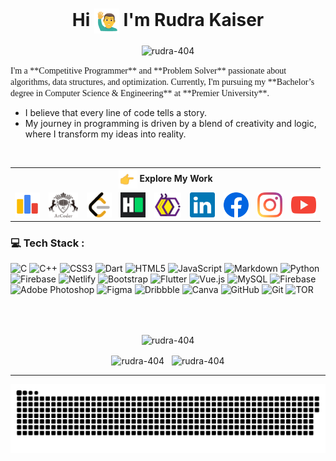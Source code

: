<h1 align="center">Hi <img src="assets/hi_man.gif" width="40px" align="center"> I'm Rudra Kaiser</h1>

<p align="center"><img src="https://readme-typing-svg.demolab.com/?font=Kanit&duration=4000&pause=1000&color=37BDBD&width=435&lines=Competitive+Programmer;Problem+Solver;Self+Learner;Good+Listener;Detail+Oriented;Continuous+Learner&center=true&width=500&height=30" alt="rudra-404"></p>
<!--
Hi, emoji with googles ----- <img src="https://emojis.slackmojis.com/emojis/images/1531849430/4246/blob-sunglasses.gif?1531849430" width="30"/>
![Typing SVG](https://readme-typing-svg.demolab.com/?font=Kanit&duration=4000&pause=500&color=37BDBD&width=435&lines=Competitive+Programmer;Problem+Solver;Self+Learner;Good+Listener;Detail+Oriented;Continuous+Learner)
https://git.io/typing-svg -->

<!--
Bannar
![Frontend Developer](assets/bannar.png)
-->

<p><font style="font-family:Kanit">I'm a **Competitive Programmer** and **Problem Solver** passionate about algorithms, data structures, and optimization. Currently, I'm pursuing my **Bachelor’s degree in Computer Science & Engineering** at **Premier University**.</font></p>

- I believe that every line of code tells a story.
- My journey in programming is driven by a blend of creativity and logic, where I transform my ideas into reality.

<!--
- I’m currently learning Mobile App Development
- I’m looking to collaborate on GitHub
- How to reach me: rudrakaiser840@gmail.com
-->

<!--
| [<img src="https://github.com/rudra-404/rudra-404/blob/main/assets/github_icon.svg" alt='GitHub' height='40'>](https://github.com/rudra-404) | [<img src="https://github.com/CLorant/readme-social-icons/blob/main/large/colored/linkedin.svg" alt='LinkedIn' height='40'>](https://www.linkedin.com/in/rudra-kaiser-931b5b2b0) | [<img src="https://github.com/CLorant/readme-social-icons/blob/main/large/colored/facebook.svg" alt='facebook' height='40'>](https://www.facebook.com/johan.edal) | [<img src="https://github.com/CLorant/readme-social-icons/blob/main/large/colored/instagram.svg" alt='Instagram' height='40'>](https://www.instagram.com/rudra.kaiser?igsh=YmkzZ281anAzZWRu/) | [<img src="https://github.com/rudra-404/rudra-404/blob/main/assets/beecrowd_logo.png" alt='BeeCrowd' height='40'>](https://judge.beecrowd.com/en/profile/987444) | [<img src="https://github.com/rudra-404/rudra-404/blob/main/assets/hacker_rank_colored.svg" alt='HackerRank' height='40'>](http://www.hackerrank.com/profile/rudrakaiser90) | [<img src="https://github.com/rudra-404/rudra-404/blob/main/assets/codeforces_colored_icon.svg" alt='CodeForces' height='40'>](https://codeforces.com/profile/rudra_kaiser) |
|-|-|-|-|-|-|-|
-->

<br>
<table align="center">
  <tr>
    <th colspan="9"><img src="./assets/pointing.gif" width="30px" align="center"> Explore My Work</th>
  </tr>
  <tr>
    <td align="center">
      <a href="https://codeforces.com/profile/rudra_kaiser">
        <img src="https://github.com/rudra-404/rudra-404/blob/main/assets/codeforces.svg" alt='CodeForces' height='40'>
      </a>
    </td>
    <td>
      <a href="https://atcoder.jp/users/rudra_kaiser">
        <img src="https://github.com/rudra-404/rudra-404/blob/main/assets/atcoder.svg" alt='AtCoder' height='40'>
      </a>
    </td>
    <td>
      <a href="https://leetcode.com/u/rudra_kaiser/">
        <img src="https://github.com/rudra-404/rudra-404/blob/main/assets/leetcode.svg" alt='AtCoder' height='40'>
      </a>
    </td>
    <td>
      <a href="http://www.hackerrank.com/profile/rudrakaiser90">
        <img src="https://github.com/rudra-404/rudra-404/blob/main/assets/hackerrank.svg" alt='HackerRank' height='40'>
      </a>
    </td>
    <td>
      <a href="https://judge.beecrowd.com/en/profile/987444">
        <img src="https://github.com/rudra-404/rudra-404/blob/main/assets/beecrowd.png" alt='BeeCrowd' height='40'>
      </a>
    </td>
    <td>
      <a href="https://www.linkedin.com/in/rudrakaiser">
        <img src="https://github.com/CLorant/readme-social-icons/blob/main/large/colored/linkedin.svg" alt='LinkedIn' height='40'>
      </a>
    </td>
    <td>
      <a href="https://www.facebook.com/johan.edal">
        <img src="https://github.com/CLorant/readme-social-icons/blob/main/large/colored/facebook.svg" alt='facebook' height='40'>
      </a>
    </td>
    <td>
      <a href="https://www.instagram.com/rudra.kaiser?igsh=YmkzZ281anAzZWRu/">
        <img src="https://github.com/CLorant/readme-social-icons/blob/main/large/colored/instagram.svg" alt='Instagram' height='40'>
      </a>
    </td>
    <td>
      <a href="https://www.youtube.com/@rudrakaiser">
        <img src="assets/youtube.svg" alt='YouTube' height='40'>
      </a>
    </td>
  </tr>
</table>


<!--

[<img src='https://cdn.jsdelivr.net/npm/simple-icons@3.0.1/icons/github.svg' alt='github' height='40'>](https://github.com/rudra-404)    [<img src='https://cdn.jsdelivr.net/npm/simple-icons@3.0.1/icons/linkedin.svg' alt='linkedin' height='40'>](https://www.linkedin.com/in/rudra-kaiser-931b5b2b0?utm_source=share&utm_campaign=share_via&utm_content=profile&utm_medium=android_app/)    [<img src='https://cdn.jsdelivr.net/npm/simple-icons@3.0.1/icons/facebook.svg' alt='facebook' height='40'>](https://www.facebook.com/johan.edal?mibextid=ZbWKwL)    [<img src='https://cdn.jsdelivr.net/npm/simple-icons@3.0.1/icons/instagram.svg' alt='instagram' height='40'>](https://www.instagram.com/rudra.kaiser?igsh=YmkzZ281anAzZWRu/)    [<img src='https://cdn.jsdelivr.net/npm/simple-icons@3.0.1/icons/codeforces.svg' alt='codeforces' height='40'>](https://codeforces.com/profile/rudra_kaiser) 

light : [![trophy](https://github-profile-trophy.vercel.app/?username=ryo)](https://github.com/ryo-ma/github-profile-trophy)

dark : [![trophy](https://github-profile-trophy.vercel.app/?username=ryo-ma&theme=onedark)](https://github.com/ryo-ma/github-profile-trophy)

[![Top Langs](https://github-readme-stats.vercel.app/api/top-langs/?username=rudra-404)](https://github.com/anuraghazra/github-readme-stats)
-->

<div id="experties">

<!--

## My Experties 

### Languages & Frameworks :
| C | C++ | JS | Python | Dart | Flutter |
|---|-----|----|--------|------|---------|
|  <a href="#experties"><img src="https://github.com/devicons/devicon/blob/master/icons/c/c-original.svg" title="C"  alt="C" width="55" height="55"/></a> | <a href="#experties"><img src="https://github.com/devicons/devicon/blob/master/icons/cplusplus/cplusplus-original.svg" title="C++"  alt="C++" width="55" height="55"/></a> | <a href="#experties"><img src="https://github.com/devicons/devicon/blob/master/icons/javascript/javascript-original.svg" title="JavaScript" alt="JavaScript" width="55" height="55"/></a> | <a href="#experties"><img src="https://github.com/devicons/devicon/blob/master/icons/python/python-original.svg" title="Python"  alt="Python" width="55" height="55"/></a> | <a href="#experties"><img src="https://github.com/devicons/devicon/blob/master/icons/dart/dart-original.svg" title="Dart" alt="Dart" width="55" height="55"/></a> | <a href="#experties"><img src="https://github.com/devicons/devicon/blob/master/icons/flutter/flutter-original.svg" title="Flutter" alt="Flutter" width="55" height="55"/></a> |


### OS :

| Windows | Linux | Android |
|---------|-------|---------|
| <a href="#experties"><img src="https://github.com/devicons/devicon/blob/master/icons/windows11/windows11-original.svg" title="Windows" alt="Windows" width="55" height="55"/></a> | <a href="#experties"><img src="https://github.com/devicons/devicon/blob/master/icons/linux/linux-original.svg" title="Linux" alt="Linux" width="55" height="55"/></a> | <a href="#experties"><img src="https://github.com/devicons/devicon/blob/master/icons/android/android-plain.svg" title="Android" alt="Android" width="55" height="55"/></a> |

-->

### 💻 Tech Stack :
![C](https://img.shields.io/badge/c-%2300599C.svg?style=for-the-badge&logo=c&logoColor=white) ![C++](https://img.shields.io/badge/c++-%2300599C.svg?style=for-the-badge&logo=c%2B%2B&logoColor=white) ![CSS3](https://img.shields.io/badge/css3-%231572B6.svg?style=for-the-badge&logo=css3&logoColor=white) ![Dart](https://img.shields.io/badge/dart-%230175C2.svg?style=for-the-badge&logo=dart&logoColor=white) ![HTML5](https://img.shields.io/badge/html5-%23E34F26.svg?style=for-the-badge&logo=html5&logoColor=white) ![JavaScript](https://img.shields.io/badge/javascript-%23323330.svg?style=for-the-badge&logo=javascript&logoColor=%23F7DF1E) ![Markdown](https://img.shields.io/badge/markdown-%23000000.svg?style=for-the-badge&logo=markdown&logoColor=white) ![Python](https://img.shields.io/badge/python-3670A0?style=for-the-badge&logo=python&logoColor=ffdd54) ![Firebase](https://img.shields.io/badge/firebase-%23039BE5.svg?style=for-the-badge&logo=firebase) ![Netlify](https://img.shields.io/badge/netlify-%23000000.svg?style=for-the-badge&logo=netlify&logoColor=#00C7B7) ![Bootstrap](https://img.shields.io/badge/bootstrap-%238511FA.svg?style=for-the-badge&logo=bootstrap&logoColor=white) ![Flutter](https://img.shields.io/badge/Flutter-%2302569B.svg?style=for-the-badge&logo=Flutter&logoColor=white) ![Vue.js](https://img.shields.io/badge/vue.js-%2335495e.svg?style=for-the-badge&logo=vuedotjs&logoColor=%234FC08D) ![MySQL](https://img.shields.io/badge/mysql-4479A1.svg?style=for-the-badge&logo=mysql&logoColor=white) ![Firebase](https://img.shields.io/badge/firebase-a08021?style=for-the-badge&logo=firebase&logoColor=ffcd34) ![Adobe Photoshop](https://img.shields.io/badge/adobe%20photoshop-%2331A8FF.svg?style=for-the-badge&logo=adobe%20photoshop&logoColor=white) ![Figma](https://img.shields.io/badge/figma-%23F24E1E.svg?style=for-the-badge&logo=figma&logoColor=white) ![Dribbble](https://img.shields.io/badge/Dribbble-EA4C89?style=for-the-badge&logo=dribbble&logoColor=white) ![Canva](https://img.shields.io/badge/Canva-%2300C4CC.svg?style=for-the-badge&logo=Canva&logoColor=white) ![GitHub](https://img.shields.io/badge/github-%23121011.svg?style=for-the-badge&logo=github&logoColor=white) ![Git](https://img.shields.io/badge/git-%23F05033.svg?style=for-the-badge&logo=git&logoColor=white) ![TOR](https://img.shields.io/badge/tor-%237E4798.svg?style=for-the-badge&logo=tor-project&logoColor=white)
<!-- This Section : https://gprm.itsvg.in -->

</div><br><br>

<p align="center"><img align="center" src="http://github-profile-summary-cards.vercel.app/api/cards/profile-details?username=rudra-404&theme=algolia" alt="rudra-404" /></p>
<!-- This Section : https://github-profile-summary-cards.vercel.app/ -->

<p align="center"><img align="center" src="https://github-readme-stats.vercel.app/api/top-langs/?username=rudra-404&theme=highcontrast&hide_border=false&include_all_commits=true&count_private=true&layout=compact" alt="rudra-404" /> &nbsp; <img align="center" src="https://nirzak-streak-stats.vercel.app/?user=rudra-404&theme=highcontrast&hide_border=false" alt="rudra-404" /></p>
<!-- This Section : https://gprm.itsvg.in -->

<!--
GitHub : Trophie
<p align="center"> <img src="https://github-profile-trophy.vercel.app/?username=rudra-404&theme=radical&no-frame=true&no-bg=true&margin-w=4" alt="rudra-404" /> </p>
-->

<!-- This Section : https://gprm.itsvg.in -->

<!--
<p align="center"><img align="center" src="https://github-readme-stats.vercel.app/api?username=rudra-404&theme=blue-green&hide_border=true&include_all_commits=true&count_private=true" alt="rudra-404" /></p>
-->

---

<p align="center">
 <a href="#experties"><img width="1000" src="assets/snake.svg" alt="snake"/></a>
</p>

<!--
Dev Icon Link  :  https://github.com/devicons/devicon/blob/master/icons/
-->
